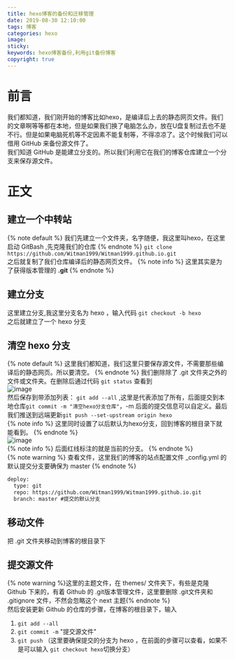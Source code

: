 ```yaml
---
title: hexo博客的备份和迁移管理
date: 2019-08-30 12:10:00
tags: 博客
categories: hexo
image: 
sticky: 
keywords: hexo博客备份,利用git备份博客
copyright: true
---
```

# 前言
我们都知道，我们刚开始的博客比如hexo，是编译后上去的静态网页文件。我们的文章啊等等都在本地，但是如果我们换了电脑怎么办，放在U盘复制过去也不是不行。但是如果电脑死机等不定因素不能复制等，不得凉凉了。这个时候我们可以借用 GitHub 来备份源文件了。  
我们知道 GitHub 是能建立分支的。所以我们利用它在我们的博客仓库建立一个分支来保存源文件。
<!-- more -->
# 正文
## 建立一个中转站
{% note default %}
我们先建立一个文件夹，名字随便，我这里叫hexo，在这里启动 GitBash ,先克隆我们的仓库
{% endnote %}
`` git clone https://github.com/Witman1999/Witman1999.github.io.git
``  
之后就复制了我们仓库编译后的静态网页文件。
{% note info %}
这里其实是为了获得版本管理的 **.git** 
{% endnote %}  
## 建立分支
这里建立分支,我这里分支名为 hexo ，输入代码
``git checkout -b hexo``  
之后就建立了一个 hexo 分支
## 清空 hexo 分支
{% note default %}
这里我们都知道，我们这里只要保存源文件，不需要那些编译后的静态网页。所以要清空。
{% endnote %}
我们删除除了 .git 文件夹之外的文件或文件夹。在删除后通过代码 ``git status`` 查看到  
![image](https://note.youdao.com/yws/public/resource/359e08a52f64deaac553adb0132327ad/xmlnote/E076359A39904E469777FA315D666F59/10722)  
然后保存到带添加列表：  ``git add --all``  ,这里是代表添加了所有，后面提交到本地仓库``git commit -m "清空hexo分支仓库"``，-m 后面的提交信息可以自定义。最后我们推送到远端更新``git push --set-upstream origin hexo ``  
{% note info %}
这里同时设置了以后默认为hexo分支，回到博客的根目录下就能看到。
{% endnote %}  
![image](https://note.youdao.com/yws/public/resource/359e08a52f64deaac553adb0132327ad/xmlnote/01059B3791674B998D870508B8FB8397/10765)  
{% note info %}
后面红线标注的就是当前的分支。
{% endnote %}  
{% note warning %}
查看文件，这里我们的博客的站点配置文件 _config.yml 的默认提交分支要确保为 master 
{% endnote %}  
```html
deploy:
  type: git
  repo: https://github.com/Witman1999/Witman1999.github.io.git
  branch: master #提交的默认分支
```
## 移动文件
把 .git 文件夹移动到博客的根目录下
## 提交源文件
{% note warning %}这里的主题文件，在 themes/ 文件夹下，有些是克隆 Github 下来的，有着 Github 的 .git版本管理文件，这里要删除 .git文件夹和 .gitignore 文件，不然会忽略这个 next 主题{% endnote %}  
然后安装更新 Github 的仓库的步骤，在博客的根目录下，输入  
1. ``git add --all``
2. ``git commit -m`` "提交源文件"
3. ``git push`` （这里要确保提交的分支为 hexo ，在前面的步骤可以查看，如果不是可以输入 ``git checkout hexo``切换分支）


